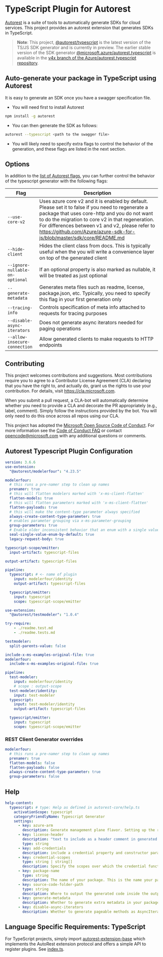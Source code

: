 # TypeScript Plugin for Autorest

[Autorest](https://github.com/Azure/autorest/blob/master/docs/readme.md) is a suite of tools to automatically generate SDKs for cloud services. This project provides an autorest extension that generates SDKs in TypeScript.

> **Note**: This project, [@autorest/typescript](https://www.npmjs.com/package/@autorest/typescript) is the latest version of the TS/JS SDK generator and is currently in preview. The earlier stable version of the SDK generator [@microsoft.azure/autorest.typescript](https://www.npmjs.com/package/@microsoft.azure/autorest.typescript) is available in the [v4x branch of the Azure/autorest.typescript repository](https://github.com/Azure/autorest.typescript/tree/v4x).

## Auto-generate your package in TypeScript using Autorest

It is easy to generate an SDK once you have a swagger specification file.

- You will need first to install Autorest

```bash
npm install -g autorest
```

- You can then generate the SDK as follows:

```bash
autorest --typescript <path to the swagger file>
```

- You will likely need to specify extra flags to control the behavior of the generation, and these flags are listed in the next section.

## Options

In addition to the [list of Autorest flags](https://github.com/Azure/autorest/blob/master/docs/generate/flags.md), you can further control the behavior of the typescript generator with the following flags:

| Flag                            | Description                                                                                                                                                                                                                                                                                                                          |
| ------------------------------- | ------------------------------------------------------------------------------------------------------------------------------------------------------------------------------------------------------------------------------------------------------------------------------------------------------------------------------------ |
| `--use-core-v2`                 | Uses azure core v2 and it is enabled by default. Please set it to false if you need to regenerate a package that uses core-http and you do not want to do the migration to core v2 in that regeneration. For differences between v1 and v2, please refer to https://github.com/Azure/azure-sdk-for-js/blob/master/sdk/core/README.md |
| `--hide-client`                 | Hides the client class from docs. This is typically useful when the you will write a convenience layer on top of the generated client                                                                                                                                                                                                |
| `--ignore-nullable-on-optional` | If an optional property is also marked as nullable, it will be treated as just optional                                                                                                                                                                                                                                              |
| `--generate-metadata`           | Generates meta files such as readme, license, package.json, etc. Typically, you need to specify this flag in your first generation only                                                                                                                                                                                              |
| `--tracing-info`                | Controls specification of meta info attached to requests for tracing purposes                                                                                                                                                                                                                                                        |
| `--disable-async-iterators`     | Does not generate async iterators needed for paging operations                                                                                                                                                                                                                                                                       |
| `--allow-insecure-connection`   | Allow generated clients to make requests to HTTP endpoints                                                                                                                                                                                                                                                                           |

## Contributing

This project welcomes contributions and suggestions. Most contributions require you to agree to a
Contributor License Agreement (CLA) declaring that you have the right to, and actually do, grant us
the rights to use your contribution. For details, visit https://cla.microsoft.com.

When you submit a pull request, a CLA-bot will automatically determine whether you need to provide
a CLA and decorate the PR appropriately (e.g., label, comment). Simply follow the instructions
provided by the bot. You will only need to do this once across all repos using our CLA.

This project has adopted the [Microsoft Open Source Code of Conduct](https://opensource.microsoft.com/codeofconduct/).
For more information see the [Code of Conduct FAQ](https://opensource.microsoft.com/codeofconduct/faq/) or
contact [opencode@microsoft.com](mailto:opencode@microsoft.com) with any additional questions or comments.

## Autorest Typescript Plugin Configuration

```yaml
version: 3.6.6
use-extension:
  "@autorest/modelerfour": "4.23.5"

modelerfour:
  # this runs a pre-namer step to clean up names
  prenamer: true
  # this will flatten modelers marked with 'x-ms-client-flatten'
  flatten-models: true
  # this will flatten parameters marked with 'x-ms-client-flatten'
  flatten-payloads: true
  # this will make the content-type parameter always specified
  always-create-content-type-parameter: true
  # enables parameter grouping via x-ms-parameter-grouping
  group-parameters: true
  # Enable older inconsistent behavior that an enum with a single value would become a constant by default.
  seal-single-value-enum-by-default: true
  legacy-request-body: true

typescript-scope/emitter:
  input-artifact: typescript-files

output-artifact: typescript-files
```

```yaml !$(generate-test)
pipeline:
  typescript: # <- name of plugin
    input: modelerfour/identity
    output-artifact: typescript-files

  typescript/emitter:
    input: typescript
    scope: typescript-scope/emitter

```

```yaml $(generate-test)
use-extension:
  "@autorest/testmodeler": "1.0.4"

try-require:
    - ./readme.test.md
    - ./readme.tests.md

testmodeler:
  split-parents-value: false

include-x-ms-examples-original-file: true
modelerfour:
  include-x-ms-examples-original-file: true

pipeline:
  test-modeler:
    input: modelerfour/identity
    # scope : output-scope
  test-modeler/identity:
    input: test-modeler
  typescript:
    input: test-modeler/identity
    output-artifact: typescript-files

  typescript/emitter:
    input: typescript
    scope: typescript-scope/emitter

```

### REST Client Generator overrides

```yaml $(rest-level-client)
modelerfour:
  # this runs a pre-namer step to clean up names
  prenamer: true
  flatten-models: false
  flatten-payloads: false
  always-create-content-type-parameter: true
  group-parameters: false
```

## Help

```yaml
help-content:
  typescript: # type: Help as defined in autorest-core/help.ts
    activationScope: typescript
    categoryFriendlyName: Typescript Generator
    settings:
      - key: azure-arm
        description: Generate management plane flavor. Setting up the required flags for arm libraries
      - key: license-header
        description: "text to include as a header comment in generated files (magic strings: MICROSOFT_MIT, MICROSOFT_APACHE, MICROSOFT_MIT_NO_VERSION, MICROSOFT_APACHE_NO_VERSION, MICROSOFT_MIT_NO_CODEGEN)"
        type: string
      - key: add-credentials
        description: include a credential property and constructor parameter supporting different authentication behaviors
      - key: credential-scopes
        type: string | string[]
        description: Specify the scopes over which the credential functions. When generating management plane we default the scope to 'https://management.azure.com/.default'
      - key: package-name
        type: string
        description: The name of your package. This is the name your package will be published under.
      - key: source-code-folder-path
        type: string
        description: Where to output the generated code inside the output-folder. Defaults to src.
      - key: generate-metadata
        description: Whether to generate extra metadata in your package. For instance, generates a README file, license file etc if set to true.
      - key: disable-async-iterators
        description: Whether to generate pageable methods as AsyncIterators. Defaults to true.
```

## Language Specific Requirements: TypeScript

For TypeScript projects, simply import [autorest-extension-base](https://github.com/olydis/autorest-extension-base) which implements the AutoRest extension protocol and offers a simple API to register plugins.
See [index.ts](./index.ts).
